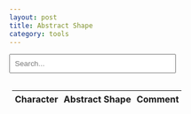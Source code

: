 ```yaml
---
layout: post
title: Abstract Shape
category: tools
---
```


<style>
    table, th, td {
        border-collapse: collapse;
        padding: 5px;
    }
    th {
        text-align: left;
    }
    input[type="text"] {
        padding: 8px;
        margin-bottom: 10px;
        width: 300px;
    }
    .evi-cell {
        position: relative;
    }
    #pagination {
        margin-top: 10px;
    }
    .page-button {
        display: inline-block;
        margin: 0 5px;
        padding: 5px 10px;
        border: 1px solid #ccc;
        border-radius: 5px;
        cursor: pointer;
        background-color: #f9f9f9;
    }
    .page-button.active {
        background-color: #007BFF;
        color: white;
    }
    .page-button:hover {
        background-color: #007BFF;
        color: white;
    }
    .ellipsis {
        margin: 0 5px;
        color: #666;
        cursor: default;
    }
</style>

<input type="text" id="search-box" placeholder="Search..." oninput="filterRecords()">
<span id="pagination"></span>
<table id="results-table">
    <thead>
        <tr>
            <th>Character</th>
            <th colspan="2">Abstract Shape</th>
            <th>Comment</th>
        </tr>
    </thead>
    <tbody>
    </tbody>
</table>

<script>
    let records = [];
    const keys = ['char', 'src1', 'src2', 'comm'];
    const recordsPerPage = 20;
    let currentPage = 1;
    let filteredRecords = [];

    function loadRecords() {
        fetch("{{ '/assets/abstract.json' | relative_url }}")
            .then(response => response.json())
            .then(data => {
                records = data;
            })
            .catch(error => console.error('Error loading records:', error));
    }

    function displayRecords(page, searchQuery) {
        const startIndex = (page - 1) * recordsPerPage;
        const endIndex = startIndex + recordsPerPage;
        const recordsToDisplay = filteredRecords.slice(startIndex, endIndex);

        const tableBody = document.querySelector('#results-table tbody');
        tableBody.innerHTML = '';

        recordsToDisplay.forEach(record => {
        const row = document.createElement('tr');
        
        keys.forEach(key => {
            const cell = document.createElement('td');
            cell.textContent = record[key] || '';
            
            if (key === 'char') {
                if (record.char === searchQuery) {
                    cell.style.color = '#0066cc';
                }
                if (record.src1 && record.char === record.src1) {
                    cell.style.fontWeight = '700';
                }
            }
            
            row.appendChild(cell);
        });

        tableBody.appendChild(row);
    });
    }

    function createPagination(searchQuery) {
        const totalPages = Math.ceil(filteredRecords.length / recordsPerPage);
        const paginationDiv = document.getElementById('pagination');
        paginationDiv.innerHTML = '';

        if (totalPages <= 1) return;

        function addButton(page, label, isActive = false) {
            const button = document.createElement('span');
            button.textContent = label;
            button.className = 'page-button';
            if (isActive) {
                button.classList.add('active');
            }

            button.addEventListener('click', () => {
                currentPage = page;
                displayRecords(currentPage, searchQuery);
                createPagination();
            });

            paginationDiv.appendChild(button);
        }

        function addEllipsis() {
            const ellipsis = document.createElement('span');
            ellipsis.textContent = '...';
            ellipsis.className = 'ellipsis';
            paginationDiv.appendChild(ellipsis);
        }

        addButton(1, '1', currentPage === 1);

        if (currentPage > 3) {
            addEllipsis();
        }

        if (currentPage > 2) {
            addButton(currentPage - 1, '<');
        }

        if (currentPage > 1) {
            addButton(currentPage, currentPage.toString(), true);
        }

        if (currentPage < totalPages - 1) {
            addButton(currentPage + 1, '>');
        }

        if (currentPage < totalPages - 2) {
            addEllipsis();
        }

        if (currentPage < totalPages) {
            addButton(totalPages, totalPages.toString(), currentPage === totalPages);
        }
    }

    function extractUniqueChars(str) {
        return [...new Set(str.split(''))].filter(c => c.trim() !== '');
    }

     function filterRecords() {
        const searchQuery = document.getElementById('search-box').value.trim().toLowerCase();
        if (!searchQuery) {
            document.querySelector('#results-table tbody').innerHTML = '';
            document.getElementById('pagination').innerHTML = '';
            return;
        }

        const primaryMatches = records.filter(record => 
            record.char.toLowerCase().includes(searchQuery)
        );

        const resultMap = new Map();
        primaryMatches.forEach(record => resultMap.set(record.char, record));
        const charQueue = [];
        const processedChars = new Set();

        primaryMatches.forEach(record => {
            extractChars(record.src1 + record.src2).forEach(c => {
                if (!processedChars.has(c)) {
                    charQueue.push(c);
                    processedChars.add(c);
                }
            });
        });

        while (charQueue.length > 0) {
            const currentChar = charQueue.shift().toLowerCase();
            records.forEach(record => {
                if (!resultMap.has(record.char) && 
                    record.char.toLowerCase().includes(currentChar)) {
                
                    resultMap.set(record.char, record);
                    extractChars(record.src1 + record.src2).forEach(c => {
                        const normalized = c.toLowerCase();
                        if (!processedChars.has(normalized)) {
                            charQueue.push(normalized);
                            processedChars.add(normalized);
                        }
                    });
                }
            });
        }

        filteredRecords = Array.from(resultMap.values());

        currentPage = 1;
        displayRecords(currentPage, searchQuery);
        createPagination(searchQuery);
    }

    function extractChars(str) {
    const chars = Array.from(str.normalize());    
    return [...new Set(chars)].filter(c => {
        const code = c.codePointAt(0);
        return code > 0x1F && !/\s/.test(c) && !(code >= 0xD800 && code <= 0xDFFF);
    });
}

    loadRecords();
</script>
